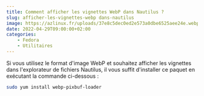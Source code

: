```yaml
---
title: Comment afficher les vignettes WebP dans Nautilus ?
slug: afficher-les-vignettes-webp dans-nautilus
image: https://azlinux.fr/uploads/37e8c5dec0ed2e573a0dbe6525aee24e.webp
date: 2022-04-29T09:00:00+02:00
categories:
    - Fedora
    - Utilitaires
---
```


Si vous utilisez le format d'image WebP et souhaitez afficher les vignettes dans l'explorateur de fichiers Nautilus, il vous suffit d'installer ce paquet en exécutant la commande ci-dessous :

```bash
sudo yum install webp-pixbuf-loader
```